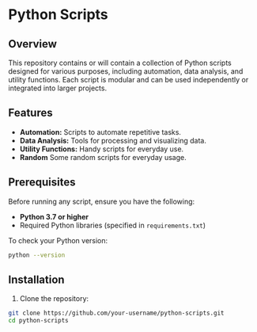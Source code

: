 # Python Scripts

## Overview

This repository contains or will contain a collection of Python scripts designed for various purposes, including automation, data analysis, and utility functions. Each script is modular and can be used independently or integrated into larger projects.

## Features

- **Automation:** Scripts to automate repetitive tasks.
- **Data Analysis:** Tools for processing and visualizing data.
- **Utility Functions:** Handy scripts for everyday use.
- **Random** Some random scripts for everyday usage.

## Prerequisites

Before running any script, ensure you have the following:

- **Python 3.7 or higher**
- Required Python libraries (specified in `requirements.txt`)

To check your Python version:

```bash
python --version
```

## Installation

1. Clone the repository:

```bash
git clone https://github.com/your-username/python-scripts.git
cd python-scripts
```
